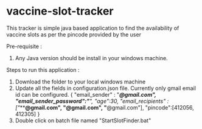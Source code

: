 # vaccine-slot-tracker
This tracker is simple java based application to find the availability of vaccine slots as per the pincode provided by the user   


Pre-requisite :
1. Any Java version should be install in your windows machine.


Steps to run this application :
1. Download the folder to your local windows machine
2. Update all the fields in configuration.json file. Currently only gmail email id can be configured. 
      {
        "email_sender" : "*****@gmail.com",
        "email_sender_password":"******",
        "age":30,
        "email_recipients" : ["*****@gmail.com", "****@gmail.com", "******@gmail.com"],
        "pincode":[412056, 412305]
      }
 3. Double click on batch file named "StartSlotFinder.bat"

